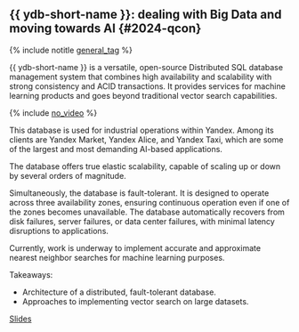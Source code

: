 ## {{ ydb-short-name }}: dealing with Big Data and moving towards AI {#2024-qcon}

{% include notitle [general_tag](../../tags.md#general) %}

{{ ydb-short-name }} is a versatile, open-source Distributed SQL database management system that combines high availability and scalability with strong consistency and ACID transactions. It provides services for machine learning products and goes beyond traditional vector search capabilities.

{% include [no_video](../../no_video.md) %}

This database is used for industrial operations within Yandex. Among its clients are Yandex Market, Yandex Alice, and Yandex Taxi, which are some of the largest and most demanding AI-based applications.

The database offers true elastic scalability, capable of scaling up or down by several orders of magnitude.

Simultaneously, the database is fault-tolerant. It is designed to operate across three availability zones, ensuring continuous operation even if one of the zones becomes unavailable. The database automatically recovers from disk failures, server failures, or data center failures, with minimal latency disruptions to applications.

Currently, work is underway to implement accurate and approximate nearest neighbor searches for machine learning purposes.

Takeaways:

* Architecture of a distributed, fault-tolerant database.
* Approaches to implementing vector search on large datasets.

[Slides](https://presentations.ydb.tech/2024/en/qcon/ydb_vector_search/presentation.pdf)